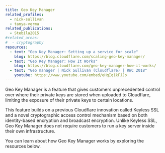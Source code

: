 ```yaml
---
title: Geo Key Manager
related_profiles:
  - nick-sullivan
  - tanya-verma
related_publications:
  - Stebila2015
#related_areas:
#  - cryptography
resources:
  - text: "Geo Key Manager: Setting up a service for scale"
    blog: https://blog.cloudflare.com/scaling-geo-key-manager/
  - text: "Geo Key Manager: How It Works"
    blog: https://blog.cloudflare.com/geo-key-manager-how-it-works/
  - text: "Geo manager | Nick Sullivan (Cloudflare) | RWC 2018"
    youtube: https://www.youtube.com/embed/eHqIq1kFJJo
---
```


Geo Key Manager is a feature that gives customers unprecedented control over where their private keys are stored when uploaded to Cloudflare, limiting the exposure of their private keys to certain locations.

This feature builds on a previous Cloudflare innovation called Keyless SSL and a novel cryptographic access control mechanism based on both identity-based encryption and broadcast encryption. Unlike Keyless SSL, Geo Key Manager does not require customers to run a key server inside their own infrastructure.

You can learn about how Geo Key Manager works by exploring the resources below.
